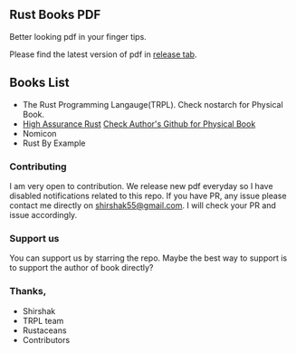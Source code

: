 ## Rust Books PDF

Better looking pdf in your finger tips.

Please find the latest version of pdf in [release tab](https://github.com/shirshak55/Rust-Book-In-PDF/releases).

## Books List

-   The Rust Programming Langauge(TRPL). Check nostarch for Physical Book.
-   [High Assurance Rust](https://highassurance.rs/) [Check Author's Github for Physical Book](https://github.com/tnballo/high-assurance-rust#interested-in-a-physical-print)
-   Nomicon
-   Rust By Example

### Contributing

I am very open to contribution. We release new pdf everyday so I have disabled notifications related to this repo. If
you have PR, any issue please contact me directly on shirshak55@gmail.com. I will check your PR and issue accordingly.

### Support us

You can support us by starring the repo. Maybe the best way to support is to support the author of book directly?

### Thanks,

-   Shirshak
-   TRPL team
-   Rustaceans
-   Contributors
